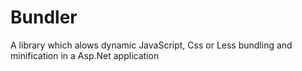 # Bundler
A library which alows dynamic JavaScript, Css or Less bundling and minification in a Asp.Net application